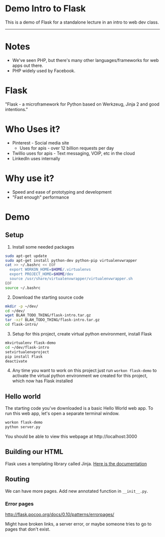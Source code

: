 # Demo Intro to Flask

This is a demo of Flask for a standalone lecture in an intro to web dev class.

----
# Notes

* We've seen PHP, but there's many other languages/frameworks for web apps out there.
* PHP widely used by Facebook.


# Flask

"Flask - a microframework for Python based on Werkzeug, Jinja 2 and good intentions."


# Who Uses it?

* Pinterest - Social media site
  * Uses for apis - over 12 billion requests per day
* Twillio uses for apis - Text messaging, VOIP, etc in the cloud
* LinkedIn uses internally


# Why use it?

* Speed and ease of prototyping and development
* "Fast enough" performance


# Demo
## Setup

1. Install some needed packages

```sh
sudo apt-get update
sudo apt-get install python-dev python-pip virtualenvwrapper
cat >> ~/.bashrc << EOF
  export WORKON_HOME=$HOME/.virtualenvs
  export PROJECT_HOME=$HOME/dev
  source /usr/share/virtualenvwrapper/virtualenvwrapper.sh
EOF
source ~/.bashrc
```

2. Download the starting source code

```sh
mkdir -p ~/dev/
cd ~/dev/
wget BLAH_TODO_THING/flask-intro.tar.gz
tar -xzf BLAH_TODO_THING/flask-intro.tar.gz
cd flask-intro/
```

3. Setup for this project, create virtual python environment, install Flask

```sh
mkvirtualenv flask-demo
cd ~/dev/flask-intro
setvirtualenvproject
pip install Flask
deactivate
```

4. Any time you want to work on this project just run `workon flask-demo` to activate the virtual
   python environment we created for this project, which now has Flask installed


## Hello world

The starting code you've downloaded is a basic Hello World web app. To run this web app, let's open
a separate terminal window.

```sh
workon flask-demo
python server.py
```

You should be able to view this webpage at http://localhost:3000

## Building our HTML

Flask uses a templating library called Jinja.
[Here is the documentation](http://jinja.pocoo.org/docs/dev/templates/)

## Routing

We can have more pages. Add new annotated function in `__init__.py`.

### Error pages

http://flask.pocoo.org/docs/0.10/patterns/errorpages/

Might have broken links, a server error, or maybe someone tries to go to pages that don't exist.
